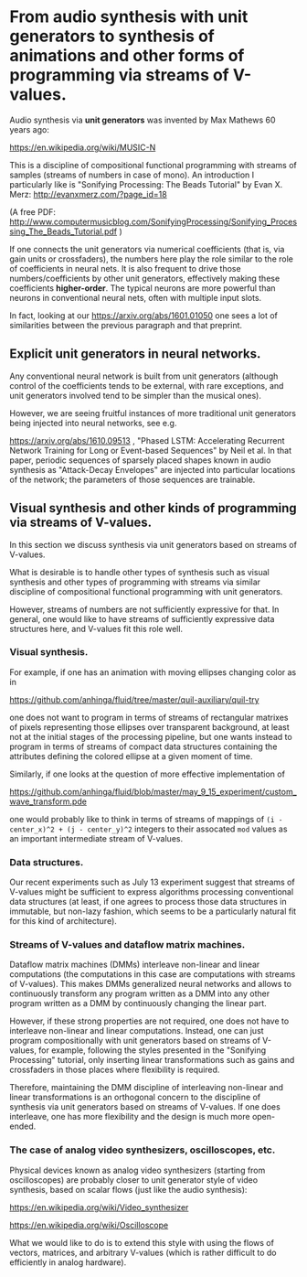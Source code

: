 # From audio synthesis with unit generators to synthesis of animations and other forms of programming via streams of V-values.

Audio synthesis via **unit generators** was invented by Max Mathews 60 years ago:

https://en.wikipedia.org/wiki/MUSIC-N

This is a discipline of compositional functional programming
with streams of samples (streams of numbers in case of mono).
An introduction I particularly like is "Sonifying Processing:
The Beads Tutorial" by Evan X. Merz: http://evanxmerz.com/?page_id=18

(A free PDF: http://www.computermusicblog.com/SonifyingProcessing/Sonifying_Processing_The_Beads_Tutorial.pdf )

If one connects the unit generators via numerical coefficients (that is, via gain units or crossfaders), 
the numbers here play the role similar to the role of coefficients in neural nets. It is also frequent
to drive those numbers/coefficients by other unit generators, effectively making these coefficients
**higher-order**. The typical neurons are more powerful than neurons in conventional neural nets, often
with multiple input slots. 

In fact, looking at our https://arxiv.org/abs/1601.01050 one sees a lot of similarities
between the previous paragraph and that preprint.


## Explicit unit generators in neural networks.

Any conventional neural network is built from unit generators (although control of the coefficients
tends to be external, with rare exceptions, and unit generators involved tend to be simpler
than the musical ones). 

However, we are seeing fruitful instances of
more traditional unit generators being injected into neural networks, see e.g.

https://arxiv.org/abs/1610.09513 , "Phased LSTM: Accelerating Recurrent Network Training
for Long or Event-based Sequences" by Neil et al. In that paper, periodic sequences of
sparsely placed shapes known in audio synthesis as "Attack-Decay Envelopes" are injected
into particular locations of the network; the parameters of those sequences are trainable.

## Visual synthesis and other kinds of programming via streams of V-values.

In this section we discuss synthesis via unit generators based on streams of V-values.

What is desirable is to handle other types of synthesis such as visual synthesis and
other types of programming with streams via similar discipline of compositional
functional programming with unit generators. 

However, streams of numbers are not sufficiently expressive for that. In general, one
would like to have streams of sufficiently expressive data structures here, and
V-values fit this role well.

### Visual synthesis.

For example, if one has an animation with moving ellipses changing color as in 

https://github.com/anhinga/fluid/tree/master/quil-auxiliary/quil-try

one does not want to program in terms of streams of rectangular matrixes
of pixels representing those ellipses over transparent background, at least
not at the initial stages of the processing pipeline, but one wants instead to
program in terms of streams of compact data structures containing the
attributes defining the colored ellipse at a given moment of time.

Similarly, if one looks at the question of more effective implementation of

https://github.com/anhinga/fluid/blob/master/may_9_15_experiment/custom_wave_transform.pde

one would probably like to think in terms of streams of
mappings of `(i - center_x)^2 + (j - center_y)^2` integers to their assocated 
`mod` values as an important intermediate stream of V-values.

### Data structures.

Our recent experiments such as July 13 experiment suggest that streams of
V-values might be sufficient to express algorithms processing conventional
data structures (at least, if one agrees to process those data structures in immutable, but
non-lazy fashion, which seems to be a particularly natural fit for this
kind of architecture).



### Streams of V-values and dataflow matrix machines.

Dataflow matrix machines (DMMs) interleave non-linear and linear computations
(the computations in this case are computations with streams of V-values). 
This makes DMMs generalized neural networks and allows to continuously transform
any program written as a DMM into any other program written as a DMM by
continuously changing the linear part.

However, if these strong properties are not required, one does not have to
interleave non-linear and linear computations. Instead, one can just program
compositionally with unit generators based on streams of V-values, for example,
following the styles presented in the "Sonifying Processing" tutorial, only inserting
linear transformations such as gains and crossfaders in those places
where flexibility is required.

Therefore, maintaining the DMM discipline of interleaving non-linear and linear
transformations is an orthogonal concern to the discipline of synthesis via
unit generators based on streams of V-values. If one does interleave, one has more
flexibility and the design is much more open-ended.

### The case of analog video synthesizers, oscilloscopes, etc.

Physical devices known as analog video synthesizers (starting from oscilloscopes) 
are probably closer to unit generator style of video synthesis, based on scalar flows
(just like the audio synthesis):

https://en.wikipedia.org/wiki/Video_synthesizer

https://en.wikipedia.org/wiki/Oscilloscope

What we would like to do is to extend this style with using the flows of vectors,
matrices, and arbitrary V-values (which is rather difficult to do efficiently in
analog hardware).
